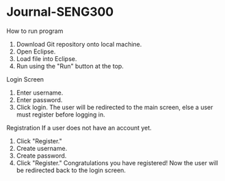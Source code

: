 # Journal-SENG300

How to run program
1. Download Git repository onto local machine.
2. Open Eclipse.
3. Load file into Eclipse.
4. Run using the "Run" button at the top.

Login Screen
1. Enter username.
2. Enter password.
3. Click login.
The user will be redirected to the main screen, else a user must register before logging in.

Registration
If a user does not have an account yet.
1. Click "Register."
2. Create username.
3. Create password.
4. Click "Register."
Congratulations you have registered! Now the user will be redirected back to the login screen.
